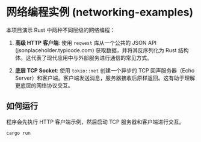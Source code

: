# 网络编程实例 (networking-examples)

本项目演示 Rust 中两种不同层级的网络编程：

1.  **高级 HTTP 客户端**: 使用 `reqwest` 库从一个公共的 JSON API (jsonplaceholder.typicode.com) 获取数据，并将其反序列化为 Rust 结构体。这代表了现代应用中与外部服务进行通信的常见方式。

2.  **底层 TCP Socket**: 使用 `tokio::net` 创建一个异步的 TCP 回声服务器（Echo Server）和客户端。客户端发送消息，服务器接收后原样返回。这有助于理解更底层的网络协议交互。

## 如何运行

程序会先执行 HTTP 客户端示例，然后启动 TCP 服务器和客户端进行交互。

```bash
cargo run
```
